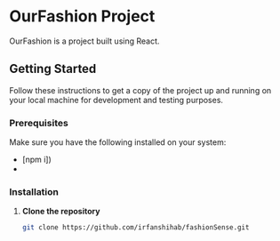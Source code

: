 # OurFashion Project

OurFashion is a project built using React.

## Getting Started

Follow these instructions to get a copy of the project up and running on your local machine for development and testing purposes.

### Prerequisites

Make sure you have the following installed on your system:

- [npm i])
-

### Installation

1. **Clone the repository**

   ```bash
   git clone https://github.com/irfanshihab/fashionSense.git
   ```
